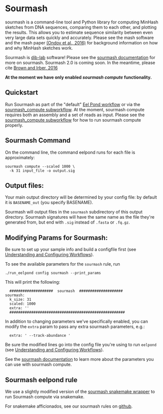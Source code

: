 # Sourmash

sourmash is a command-line tool and Python library for computing MinHash sketches from DNA sequences, comparing them to each other, and plotting the results. This allows you to estimate sequence similarity between even very large data sets quickly and accurately. Please see the mash software and the mash paper [(Ondov et al., 2016)](http://biorxiv.org/content/early/2015/10/26/029827) for background information on how and why MinHash sketches work.

Sourmash is [dib-lab](http://ivory.idyll.org/lab/) software! Please see the [sourmash documentation](https://sourmash.readthedocs.io/en/latest/index.html) for more on sourmash. Sourmash 2.0 is coming soon. In the meantime, please cite [Brown and Irber, 2016](https://joss.theoj.org/papers/3d793c6e7db683bee7c03377a4a7f3c9)

**At the moment we have only enabled _sourmash compute_ functionality.**

## Quickstart

Run Sourmash as part of the "default" [Eel Pond workflow](eel_pond_workflow.md) or via the [sourmash_compute subworkflow](sourmash_compute.md). At the moment, sourmash compute requires both an assembly and a set of reads as input. Please see the [sourmash_compute subworkflow](sourmash_compute.md) for how to run sourmash compute properly. 

## Sourmash Command

On the command line, the command eelpond runs for each file is approximately:
```
sourmash compute --scaled 1000 \
  -k 31 input_file -o output.sig
```

## Output files:

Your main output directory will be determined by your config file: by default it is `BASENAME_out` (you specify BASENAME).

Sourmash will output files in the `sourmash` subdirectory of this output directory. Sourmash signatures will have the same name as the file they're generated from, but end with `.sig` instead of `.fasta` or `.fq.gz`.


## Modifying Params for Sourmash:

Be sure to set up your sample info and build a configfile first (see [Understanding and Configuring Workflows](configure.md)).

To see the available parameters for the `sourmash` rule, run
```
./run_eelpond config sourmash --print_params
```
This will print the following:
```
  ####################  sourmash  ####################
sourmash:
  k_size: 31
  scaled: 1000
  extra: '' 
  #####################################################
```
In addition to changing parameters we've specifically enabled, you can modify the `extra` param to pass any extra sourmash parameters,  e.g.:
```
  extra: ' --track-abundance '
```
Be sure the modified lines go into the config file you're using to run `eelpond` (see [Understanding and Configuring Workflows](configure.md)). 

See the [sourmash documentation](https://sourmash.readthedocs.io/en/latest/index.html) to learn more about the parameters you can use with sourmash compute. 


## Sourmash eelpond rule

We use a slightly modified version of the [sourmash snakemake wrapper](https://github.com/dib-lab/eelpond/blob/master/rules/sourmash/sourmash-wrapper.py) to run Sourmash compute via snakemake. 

For snakemake afficionados, see our sourmash rules on [github](https://github.com/dib-lab/eelpond/blob/master/rules/sourmash/sourmash.rule).
